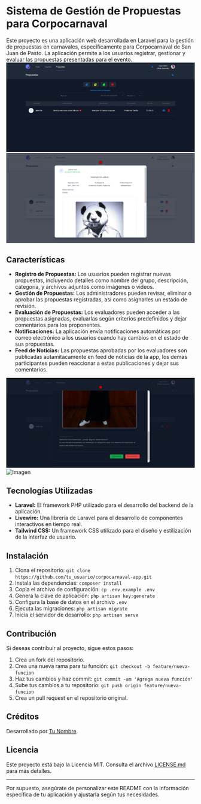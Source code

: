 # Sistema de Gestión de Propuestas para Corpocarnaval

Este proyecto es una aplicación web desarrollada en Laravel para la gestión de propuestas en carnavales, específicamente para Corpocarnaval de San Juan de Pasto. La aplicación permite a los usuarios registrar, gestionar y evaluar las propuestas presentadas para el evento.
![Imagen](https://raw.githubusercontent.com/Miller-Jaramillo/PropuestasCarnavalApp/main/public/img/corpocarnaval1.png)
![Imagen](https://raw.githubusercontent.com/Miller-Jaramillo/PropuestasCarnavalApp/main/public/img/corpocarnaval2.png)
## Características

- **Registro de Propuestas:** Los usuarios pueden registrar nuevas propuestas, incluyendo detalles como nombre del grupo, descripción, categoría, y archivos adjuntos como imágenes o videos.
- **Gestión de Propuestas:** Los administradores pueden revisar, eliminar o aprobar las propuestas registradas, así como asignarles un estado de revisión.
- **Evaluación de Propuestas:** Los evaluadores pueden acceder a las propuestas asignadas, evaluarlas según criterios predefinidos y dejar comentarios para los proponentes.
- **Notificaciones:** La aplicación envía notificaciones automáticas por correo electrónico a los usuarios cuando hay cambios en el estado de sus propuestas.
- **Feed de Noticias:** Las propuestas aprobadas por los evaluadores son publicadas autamitacamente en feed de noticias de la app, los demas participantes pueden reaccionar a estas publicaciones y dejar sus comentarios.

![Imagen](https://raw.githubusercontent.com/Miller-Jaramillo/PropuestasCarnavalApp/main/public/img/corpocarnaval3.png)
![Imagen](https://raw.githubusercontent.com/Miller-Jaramillo/PropuestasCarnavalApp/main/public/img/corpocarnaval4.png)
## Tecnologías Utilizadas

- **Laravel:** El framework PHP utilizado para el desarrollo del backend de la aplicación.
- **Livewire:** Una librería de Laravel para el desarrollo de componentes interactivos en tiempo real.
- **Tailwind CSS:** Un framework CSS utilizado para el diseño y estilización de la interfaz de usuario.

## Instalación

1. Clona el repositorio: `git clone https://github.com/tu_usuario/corpocarnaval-app.git`
2. Instala las dependencias: `composer install`
3. Copia el archivo de configuración: `cp .env.example .env`
4. Genera la clave de aplicación: `php artisan key:generate`
5. Configura la base de datos en el archivo `.env`
6. Ejecuta las migraciones: `php artisan migrate`
7. Inicia el servidor de desarrollo: `php artisan serve`

## Contribución

Si deseas contribuir al proyecto, sigue estos pasos:

1. Crea un fork del repositorio.
2. Crea una nueva rama para tu función: `git checkout -b feature/nueva-funcion`
3. Haz tus cambios y haz commit: `git commit -am 'Agrega nueva función'`
4. Sube tus cambios a tu repositorio: `git push origin feature/nueva-funcion`
5. Crea un pull request en el repositorio original.

## Créditos

Desarrollado por [Tu Nombre](https://github.com/tu_usuario).

## Licencia

Este proyecto está bajo la Licencia MIT. Consulta el archivo [LICENSE.md](LICENSE) para más detalles.

---

Por supuesto, asegúrate de personalizar este README con la información específica de tu aplicación y ajustarla según tus necesidades.
